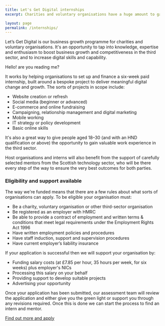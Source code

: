 ```yaml
---
title: Let's Get Digital internships
excerpt: Charities and voluntary organisations have a huge amount to gain if they can make the most of new digital opportunities.

layout: page
permalink: /internships/
---
```


Let’s Get Digital is our business growth programme for charities and voluntary organisations. It's an opportunity to tap into knowledge, expertise and enthusiasm to boost business growth and competitiveness in the third sector, and to increase digital skills and capability.

Hello! are you reading me?

It works by helping organisations to set up and finance a six-week paid internship, built around a bespoke project to deliver meaningful digital change and growth. The sorts of projects in scope include:

- Website creation or refresh
- Social media (beginner or advanced)
- E-commerce and online fundraising
- Campaigning, relationship management and digital marketing
- Mobile working
- IT strategy or policy development
- Basic online skills

It's also a great way to give people aged 18–30 (and with an HND qualification or above) the opportunity to gain valuable work experience in the third sector.

Host organisations and interns will also benefit from the support of carefully selected mentors from the Scottish technology sector, who will be there every step of the way to ensure the very best outcomes for both parties.

### Eligibility and support available

The way we're funded means that there are a few rules about what sorts of organisations can apply. To be eligible your organisation must:

- Be a charity, voluntary organisation or other third-sector organisation
- Be registered as an employer with HMRC
- Be able to provide a contract of employment and written terms & conditions that meet legal requirements under the Employment Rights Act 1996
- Have written employment policies and procedures
- Have staff induction, support and supervision procedures
- Have current employer’s liability insurance

If your application is successful then we will support your organisation by:

- Funding salary costs (at £7.85 per hour, 35 hours per week, for six weeks) plus employer's NICs
- Processing this salary on your behalf
- Providing support to develop suitable projects
- Advertising your opportunity

Once your application has been submitted, our assessment team will review the application and either give you the green light or support you through any revisions required. Once this is done we can start the process to find an intern and mentor.

<a href="http://www.scvo.org.uk/jobs-employability/apply-to-host-a-business-growth-graduate-internship/" class="btn btn-primary btn-lg">Find out more and apply</a>
